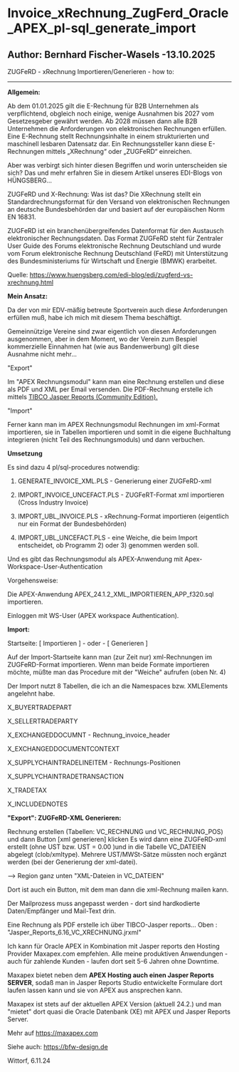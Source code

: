 # Invoice_xRechnung_ZugFerd_Oracle_APEX_pl-sql_generate_import
Author: Bernhard Fischer-Wasels -13.10.2025
-------------------------------------------

ZUGFeRD - xRechnung Importieren/Generieren - how to:

-----------------------------------------------------

<b>Allgemein:</b>

Ab dem 01.01.2025 gilt die E-Rechnung für B2B Unternehmen als verpflichtend, obgleich noch einige, wenige Ausnahmen bis 2027 vom Gesetzesgeber gewährt werden. Ab 2028 müssen dann alle B2B Unternehmen die Anforderungen von elektronischen Rechnungen erfüllen. Eine E-Rechnung stellt Rechnungsinhalte in einem strukturierten und maschinell lesbaren Datensatz dar. Ein Rechnungssteller kann diese E-Rechnungen mittels „XRechnung“ oder „ZUGFeRD“ einreichen.

Aber was verbirgt sich hinter diesen Begriffen und worin unterscheiden sie sich? Das und mehr erfahren Sie in diesem Artikel unseres EDI-Blogs von HÜNGSBERG…

ZUGFeRD und X-Rechnung: Was ist das?
Die XRechnung stellt ein Standardrechnungsformat für den Versand von elektronischen Rechnungen an deutsche Bundesbehörden dar und basiert auf der europäischen Norm EN 16831.

ZUGFeRD ist ein branchenübergreifendes Datenformat für den Austausch elektronischer Rechnungsdaten. Das Format ZUGFeRD steht für Zentraler User Guide des Forums elektronische Rechnung Deutschland und wurde vom Forum elektronische Rechnung Deutschland (FeRD) mit Unterstützung des Bundesministeriums für Wirtschaft und Energie (BMWK) erarbeitet.

Quelle: https://www.huengsberg.com/edi-blog/edi/zugferd-vs-xrechnung.html

<b>Mein Ansatz:</b>

Da der von mir EDV-mäßig betreute Sportverein auch diese Anforderungen erfüllen muß, habe ich mich mit diesem Thema beschäftigt.

Gemeinnützige Vereine sind zwar eigentlich von diesen Anforderungen ausgenommen, aber in dem Moment, wo der Verein zum Bespiel kommerzielle Einnahmen hat (wie aus Bandenwerbung) gilt diese Ausnahme nicht mehr...


"Export"

Im "APEX Rechnungsmodul" kann man eine Rechnung erstellen und diese als PDF und XML per Email versenden. Die PDF-Rechnung erstelle ich mittels <a target=new href ="https://www.jaspersoft.com/products/jaspersoft-community">TIBCO Jasper Reports (Community Edition).</a>

"Import"

Ferner kann man im APEX Rechnungsmodul Rechnungen im xml-Format importieren, sie in Tabellen importieren und somit in die eigene Buchhaltung integrieren (nicht Teil des Rechnungsmoduls) und dann verbuchen.

<b>Umsetzung</b>

Es sind dazu 4 pl/sql-procedures notwendig:

1) GENERATE_INVOICE_XML.PLS - Generierung einer ZUGFeRD-xml

2) IMPORT_INVOICE_UNCEFACT.PLS - ZUGFeRT-Format xml importieren (Cross Industry Invoice)

3) IMPORT_UBL_INVOICE.PLS - xRechnung-Format importieren (eigentlich nur ein Format der Bundesbehörden)

4) IMPORT_UBL_UNCEFACT.PLS - eine Weiche, die beim Import entscheidet, ob Programm 2) oder 3) genommen werden soll.

Und es gibt das Rechnungsmodul als APEX-Anwendung mit Apex-Workspace-User-Authentication

Vorgehensweise:

Die APEX-Anwendung APEX_24.1.2_XML_IMPORTIEREN_APP_f320.sql importieren.

Einloggen mit WS-User (APEX workspace Authentication).

<b>Import:</b>

Startseite: [ Importieren ] - oder - [ Generieren ]

Auf der Import-Startseite kann man (zur Zeit nur) xml-Rechnungen im ZUGFeRD-Format importieren.
Wenn man beide Formate importieren möchte, müßte man das Procedure mit der "Weiche" aufrufen (oben Nr. 4)

Der Import nutzt 8 Tabellen, die ich an die Namespaces bzw. XMLElements angelehnt habe.

X_BUYERTRADEPART

X_SELLERTRADEPARTY

X_EXCHANGEDDOCUMNT - Rechnung_invoice_header

X_EXCHANGEDDOCUMENTCONTEXT

X_SUPPLYCHAINTRADELINEITEM - Rechnungs-Positionen

X_SUPPLYCHAINTRADETRANSACTION

X_TRADETAX

X_INCLUDEDNOTES

<b>"Export": ZUGFeRD-XML Generieren:</b>

Rechnung erstellen (Tabellen: VC_RECHNUNG und VC_RECHNUNG_POS)  und dann Button [xml generieren] klicken
Es wird dann eine ZUGFeRD-xml erstellt (ohne UST bzw. UST = 0.00 )und in die Tabelle VC_DATEIEN abgelegt (clob/xmltype).
Mehrere UST/MWSt-Sätze müssten noch ergänzt werden (bei der Generierung der xml-datei).

--> Region ganz unten "XML-Dateien in VC_DATEIEN"

Dort ist auch ein Button, mit dem man dann die xml-Rechnung mailen kann.

Der Mailprozess muss angepasst werden - dort sind hardkodierte Daten/Empfänger und Mail-Text drin.

Eine Rechnung als PDF erstelle ich über TIBCO-Jasper reports...
Oben : "Jasper_Reports_6.16_VC_XRECHNUNG.jrxml"

Ich kann für Oracle APEX in Kombination mit Jasper reports den Hosting Provider Maxapex.com empfehlen. Alle meine produktiven Anwendungen - auch für zahlende Kunden - laufen dort seit 5-6 Jahren ohne Downtime.

Maxapex bietet neben dem <b>APEX Hosting auch einen Jasper Reports SERVER</b>, sodaß man in Jasper Reports Studio entwickelte Formulare dort laufen lassen kann und sie von APEX aus ansprechen kann.

Maxapex ist stets auf der aktuellen APEX Version (aktuell 24.2.) und man "mietet" dort quasi die Oracle Datenbank (XE) mit APEX und Jasper Reports Server.

Mehr auf https://maxapex.com

Siehe auch: https://bfw-design.de

Wittorf, 6.11.24


